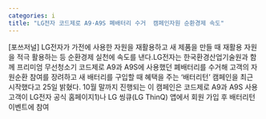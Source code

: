 ```yaml
---
categories: i
title: "LG전자 코드제로 A9·A9S 폐배터리 수거  캠페인자원 순환경제 속도"
---
```

[포쓰저널] LG전자가 가전에 사용한 자원을 재활용하고 새 제품을 만들 때 재활용 자원을 적극 활용하는 등 순환경제 실천에 속도를 낸다.LG전자는 한국환경산업기술원과 함께 프리미엄 무선청소기 코드제로 A9과 A9S에 사용했던 폐배터리를 수거해 고객의 자원순환 참여를 장려하고 새 배터리를 구입할 때 혜택을 주는 ‘배터리턴’ 캠페인을 최근 시작했다고 25일 밝혔다. 10월 말까지 진행되는 이 캠페인은 코드제로 A9과 A9S 사용 고객이 LG전자 공식 홈페이지1)나 LG 씽큐(LG ThinQ) 앱에서 회원 가입 후 배터리턴 이벤트에 참여